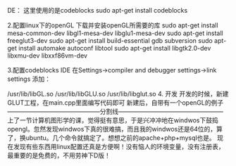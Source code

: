 DE： 这里使用的是codeblocks
sudo apt-get install codeblocks

2.配置linux下的openGL
下载并安装openGL所需要的库
sudo apt-get install mesa-common-dev libgl1-mesa-dev libglu1-mesa-dev
sudo apt-get install freeglut3-dev
sudo apt-get install build-essential gdb subversion
sudo apt-get install automake autoconf libtool
sudo apt-get install libgtk2.0-dev libxmu-dev libxxf86vm-dev

3.配置codeblocks IDE
在Settings->compiler and debugger settings->link settings
添加：

/usr/lib/libGL.so
/usr/lib/libGLU.so
/usr/lib/libglut.so
4. 开发
开发的时候，新建GLUT工程，在main.cpp里面编写代码即可
新建后，自带有一个openGL的例子
———————————————分割线—————————————————
上了一节计算机图形学的课，觉得挺有意思，于是兴冲冲地在windwos下鼓捣opengl。忽然发现windwos下真的很难搞，而且我的windwos还是64位的，算了，换ubuntu。几个命令就搞定了。想想之前的apache+php+mysql也是。
现在发现有些东西用linux配置还真是方便啊！没有恼人的环境变量，没有注册表，最重要的是免费的，不用劳神下D版！


